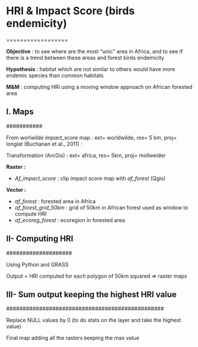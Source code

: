 # HRI & Impact Score (birds endemicity)
==================

**Objective** : to see where are the most "unic" area in Africa, and to see if there is a trend between these areas and forest birds endemicity

**Hypothesis** : habitat which are not similar to others would have more endemic species than common habitats

**M&M** : computing HRI using a moving window approach on African forested area

## I. Maps
###########

From worlwilde *impact_score* map : ext= worldwilde, res= 5 km, proj= longlat (Buchanan et al., 2011) :

Transformation (ArcGis) : ext= africa, res= 5km, proj= mollweider 

**Raster :**
* *Af_impact_score* : clip impact score map with *af_forest* (Qgis)

**Vector :**
* *af_forest* : forested area in Africa
* *af_forest_grid_50km* : grid of 50km in African forest used as window to compute HRI
* *af_ecoreg_forest* : ecoregion in forested area

## II- Computing HRI 
####################

Using Python and GRASS

Output = HRI computed for each polygon of 50km squared => raster maps

## III- Sum output keeping the highest HRI value
################################################

Replace NULL values by 0 (to do stats on the layer and take the highest value)

Final map adding all the rasters keeping the max value


